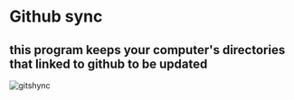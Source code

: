 # Github sync
## this program keeps your computer's directories that linked to github to be updated
![gitshync](https://github.com/user-attachments/assets/3296fd83-b00c-4242-8dfb-8c246375dbc8)
